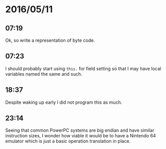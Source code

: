 # 2016/05/11

## 07:19

Ok, so write a representation of byte code.

## 07:23

I should probably start using `this.` for field setting so that I may have
local variables named the same and such.

## 18:37

Despite waking up early I did not program this as much.

## 23:14

Seeing that common PowerPC systems are big endian and have similar instruction
sizes, I wonder how viable it would be to have a Nintendo 64 emulator which is
just a basic operation translation in place.


